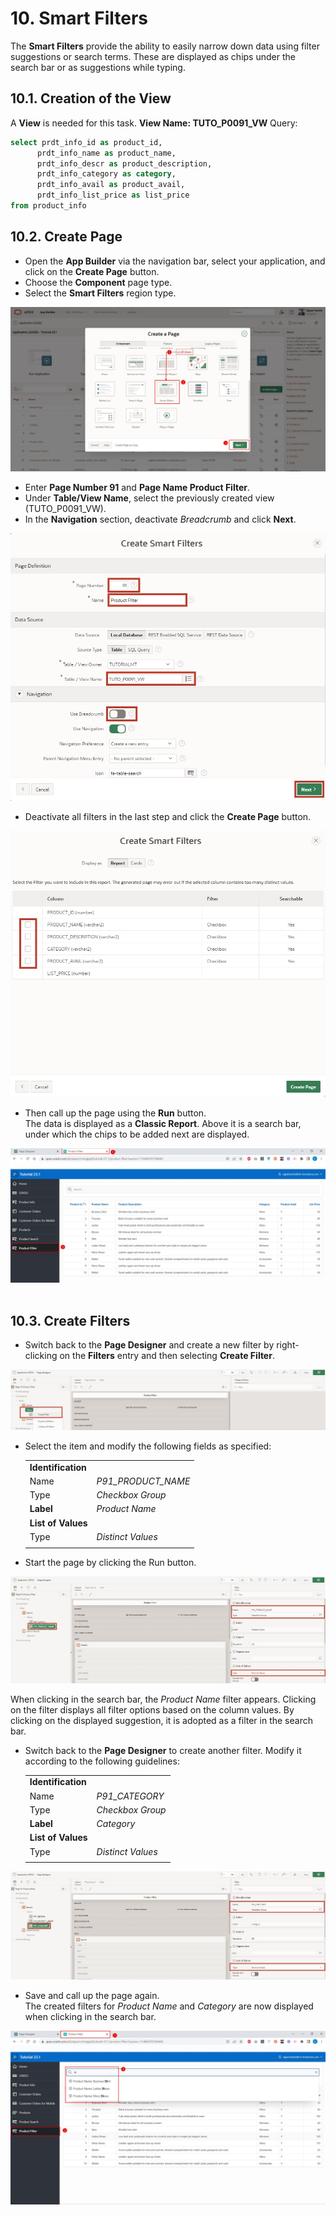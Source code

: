 # 10. Smart Filters
The **Smart Filters** provide the ability to easily narrow down data using filter suggestions or search terms. These are displayed as chips under the search bar or as suggestions while typing.
## 10.1. Creation of the View
A **View** is needed for this task. 
**View Name: TUTO_P0091_VW**
Query:
 ```sql
select prdt_info_id as product_id,
       prdt_info_name as product_name,
       prdt_info_descr as product_description,
       prdt_info_category as category,
       prdt_info_avail as product_avail,
       prdt_info_list_price as list_price 
from product_info
```

## 10.2. Create Page
- Open the **App Builder** via the navigation bar, select your application, and click on the **Create Page** button.  
- Choose the **Component** page type.  
- Select the **Smart Filters** region type.  
 
![](../../assets/Chapter-10/Smart_01.jpg)  

- Enter **Page Number 91** and **Page Name Product Filter**. 
- Under **Table/View Name**, select the previously created view (TUTO_P0091_VW).  
- In the **Navigation** section, deactivate *Breadcrumb* and click **Next**.  
  
![](../../assets/Chapter-10/Smart_02.jpg)  

- Deactivate all filters in the last step and click the **Create Page** button.  
 
![](../../assets/Chapter-10/Smart_03.jpg)  

- Then call up the page using the **Run** button.  
The data is displayed as a **Classic Report**. Above it is a search bar, under which the chips to be added next are displayed.  

![](../../assets/Chapter-10/Smart_04.jpg)  
 
## 10.3. Create Filters
- Switch back to the **Page Designer** and create a new filter by right-clicking on the **Filters** entry and then selecting **Create Filter**.  

![](../../assets/Chapter-10/Smart_05.jpg)  

- Select the item and modify the following fields as specified:  

  | | |  
  |--|--|
  | **Identification** |  |
  | Name | *P91_PRODUCT_NAME* |
  | Type | *Checkbox Group* |  
  | **Label**| *Product Name* |
  | **List of Values** |  |
  | Type | *Distinct Values* |
  | | |  

- Start the page by clicking the Run button.  

![](../../assets/Chapter-10/Smart_06.jpg)  

When clicking in the search bar, the *Product Name* filter appears. Clicking on the filter displays all filter options based on the column values. By clicking on the displayed suggestion, it is adopted as a filter in the search bar.  

- Switch back to the **Page Designer** to create another filter. Modify it according to the following guidelines:  

  | | |  
  |--|--|
  | **Identification** |
  | Name | *P91_CATEGORY* |
  | Type | *Checkbox Group*|  
  | **Label**| *Category* |
  | **List of Values** |  |
  | Type | *Distinct Values* |
  | | |  

![](../../assets/Chapter-10/Smart_07.jpg)  

- Save and call up the page again.  
The created filters for *Product Name* and *Category* are now displayed when clicking in the search bar.  

![](../../assets/Chapter-10/Smart_08.jpg)  
